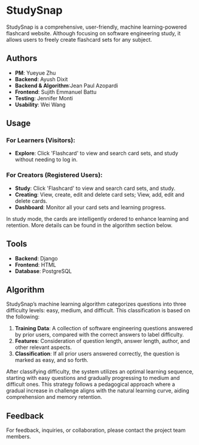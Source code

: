 # StudySnap

StudySnap is a comprehensive, user-friendly, machine learning-powered flashcard website. Although focusing on software engineering study, it allows users to freely create flashcard sets for any subject.

## Authors

- **PM**: Yueyue Zhu
- **Backend**: Ayush Dixit
- **Backend & Algorithm**:Jean Paul Azopardi
- **Frontend**: Sujith Emmanuel Battu
- **Testing**: Jennifer Monti
- **Usability**: Wei Wang

## Usage

### For Learners (Visitors):
- **Explore**: Click 'Flashcard' to view and search card sets, and study without needing to log in.

### For Creators (Registered Users):
- **Study**: Click 'Flashcard' to view and search card sets, and study.
- **Creating**: View, create, edit and delete card sets; View, add, edit and delete cards.
- **Dashboard**: Monitor all your card sets and learning progress.

In study mode, the cards are intelligently ordered to enhance learning and retention. More details can be found in the algorithm section below.

## Tools

- **Backend**: Django
- **Frontend**: HTML
- **Database**: PostgreSQL

## Algorithm

StudySnap’s machine learning algorithm categorizes questions into three difficulty levels: easy, medium, and difficult. This classification is based on the following:

1. **Training Data**: A collection of software engineering questions answered by prior users, compared with the correct answers to label difficulty.
2. **Features**: Consideration of question length, answer length, author, and other relevant aspects.
3. **Classification**: If all prior users answered correctly, the question is marked as easy, and so forth.

After classifying difficulty, the system utilizes an optimal learning sequence, starting with easy questions and gradually progressing to medium and difficult ones. This strategy follows a pedagogical approach where a gradual increase in challenge aligns with the natural learning curve, aiding comprehension and memory retention.

## Feedback

For feedback, inquiries, or collaboration, please contact the project team members.

